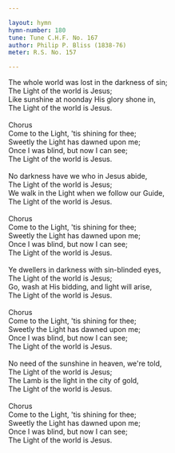```yaml
---

layout: hymn
hymn-number: 180
tune: Tune C.H.F. No. 167
author: Philip P. Bliss (1838-76)
meter: R.S. No. 157

---
```

The whole world was lost in the darkness of sin;<br>The Light of the world is Jesus;<br>Like sunshine at noonday His glory shone in,<br>The Light of the world is Jesus.<br><br>Chorus<br>Come to the Light, 'tis shining for thee;<br>Sweetly the Light has dawned upon me;<br>Once I was blind, but now I can see;<br>The Light of the world is Jesus.<br><br>No darkness have we who in Jesus abide,<br>The Light of the world is Jesus;<br>We walk in the Light when we follow our Guide,<br>The Light of the world is Jesus.<br><br>Chorus<br>Come to the Light, 'tis shining for thee;<br>Sweetly the Light has dawned upon me;<br>Once I was blind, but now I can see;<br>The Light of the world is Jesus.<br><br>Ye dwellers in darkness with sin-blinded eyes,<br>The Light of the world is Jesus;<br>Go, wash at His bidding, and light will arise,<br>The Light of the world is Jesus.<br><br>Chorus<br>Come to the Light, 'tis shining for thee;<br>Sweetly the Light has dawned upon me;<br>Once I was blind, but now I can see;<br>The Light of the world is Jesus.<br><br>No need of the sunshine in heaven, we're told,<br>The Light of the world is Jesus;<br>The Lamb is the light in the city of gold,<br>The Light of the world is Jesus.<br><br>Chorus<br>Come to the Light, 'tis shining for thee;<br>Sweetly the Light has dawned upon me;<br>Once I was blind, but now I can see;<br>The Light of the world is Jesus.<br><br><br>
